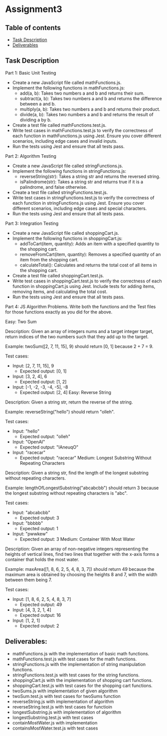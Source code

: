 # Assignment3

## Table of contents  
* [Task Description](#Task-description)
* [Deliverables](#Deliverables)

## Task Description

Part 1: Basic Unit Testing

* Create a new JavaScript file called mathFunctions.js.
* Implement the following functions in mathFunctions.js:
  * add(a, b): Takes two numbers a and b and returns their sum.
  * subtract(a, b): Takes two numbers a and b and returns the difference between a and b.
  * multiply(a, b): Takes two numbers a and b and returns their product.
  * divide(a, b): Takes two numbers a and b and returns the result of dividing a by b.
* Create a test file called mathFunctions.test.js.
* Write test cases in mathFunctions.test.js to verify the correctness of each function in mathFunctions.js using Jest. Ensure you cover different scenarios, including edge cases and invalid inputs.
* Run the tests using Jest and ensure that all tests pass.

Part 2: Algorithm Testing

* Create a new JavaScript file called stringFunctions.js.
* Implement the following functions in stringFunctions.js:
  * reverseString(str): Takes a string str and returns the reversed string.
  * isPalindrome(str): Takes a string str and returns true if it is a palindrome, and false otherwise.
* Create a test file called stringFunctions.test.js.
* Write test cases in stringFunctions.test.js to verify the correctness of each function in stringFunctions.js using Jest. Ensure you cover different scenarios, including edge cases and special characters.
* Run the tests using Jest and ensure that all tests pass.

Part 3: Integration Testing

* Create a new JavaScript file called shoppingCart.js.
* Implement the following functions in shoppingCart.js:
  * addToCart(item, quantity): Adds an item with a specified quantity to the shopping cart.
  * removeFromCart(item, quantity): Removes a specified quantity of an item from the shopping cart.
  * calculateTotal(): Calculates and returns the total cost of all items in the shopping cart.
* Create a test file called shoppingCart.test.js.
* Write test cases in shoppingCart.test.js to verify the correctness of each function in shoppingCart.js using Jest. Include tests for adding items, removing items, and calculating the total cost.
* Run the tests using Jest and ensure that all tests pass.

Part 4: JS Algorithm Problems. Write both the functions and the Test files for those functions exactly as you did for the above.

Easy: Two Sum

Description: Given an array of integers nums and a target integer target, return indices of the two numbers such that they add up to the target.

Example: twoSum([2, 7, 11, 15], 9) should return [0, 1] because 2 + 7 = 9.

Test cases:

* Input: [2, 7, 11, 15], 9
  * Expected output: [0, 1]
* Input: [3, 2, 4], 6
  * Expected output: [1, 2]
* Input: [-1, -2, -3, -4, -5], -8
  * Expected output: [2, 4]
Easy: Reverse String

Description: Given a string str, return the reverse of the string.

Example: reverseString("hello") should return "olleh".

Test cases:
  
* Input: "hello"
  * Expected output: "olleh"
* Input: "OpenAI"
  * Expected output: "IAneuqO"
* Input: "racecar"
  * Expected output: "racecar"
Medium: Longest Substring Without Repeating Characters

Description: Given a string str, find the length of the longest substring without repeating characters.

Example: lengthOfLongestSubstring("abcabcbb") should return 3 because the longest substring without repeating characters is "abc".

Test cases:
  
* Input: "abcabcbb"
  * Expected output: 3
* Input: "bbbbb"
  * Expected output: 1
* Input: "pwwkew"
  * Expected output: 3
Medium: Container With Most Water

Description: Given an array of non-negative integers representing the heights of vertical lines, find two lines that together with the x-axis forms a container that holds the most water.

Example: maxArea([1, 8, 6, 2, 5, 4, 8, 3, 7]) should return 49 because the maximum area is obtained by choosing the heights 8 and 7, with the width between them being 7.

Test cases:
  
* Input: [1, 8, 6, 2, 5, 4, 8, 3, 7]
  * Expected output: 49
* Input: [4, 3, 2, 1, 4]
  * Expected output: 16
* Input: [1, 2, 1]
  * Expected output: 2


## Deliverables:

* mathFunctions.js with the implementation of basic math functions.
* mathFunctions.test.js with test cases for the math functions.
* stringFunctions.js with the implementation of string manipulation functions.
* stringFunctions.test.js with test cases for the string functions.
* shoppingCart.js with the implementation of shopping cart functions.
* shoppingCart.test.js with test cases for the shopping cart functions.
* twoSums.js with implementation of given algorithm 
* twoSum.test.js with test cases for twoSums function
* reverseString.js with implementation of algorithm 
* reverseString.test.js with test cases for functioin
* longestSubstring.js with implementation of algorithm
* longestSubstring.test.js with test cases
* containMostWater.js with implementation
* containsMostWater.test.js with test cases
